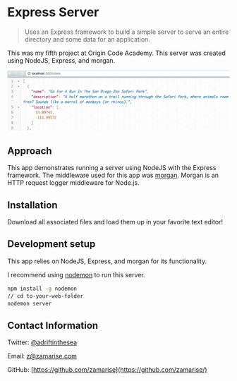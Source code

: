 # Express Server
> Uses an Express framework to build a simple server to serve an entire directory and some data for an application.

This was my fifth project at Origin Code Academy. This server was created using NodeJS, Express, and morgan.

![](express-server.png)

## Approach

This app demonstrates running a server using NodeJS with the Express framework. The middleware used for this app was [morgan](https://github.com/expressjs/morgan). Morgan is an HTTP request logger middleware for Node.js.

## Installation

Download all associated files and load them up in your favorite text editor!

## Development setup

This app relies on NodeJS, Express, and morgan for its functionality.

I recommend using [nodemon](https://www.npmjs.com/package/nodemon) to run this server.

```sh
npm install -g nodemon
// cd to-your-web-folder
nodemon server
```

## Contact Information

Twitter: [@adriftinthesea](https://twitter.com/adriftinthesea)

Email: z@zamarise.com

GitHub: [https://github.com/zamarise](https://github.com/zamarise/)
